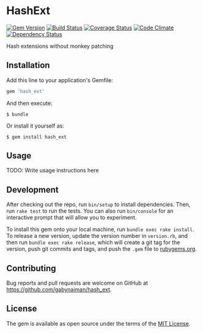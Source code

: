 # HashExt

[![Gem Version](https://badge.fury.io/rb/hash_ext.png)](https://rubygems.org/gems/hash_ext)
[![Build Status](https://travis-ci.org/gabynaiman/hash_ext.png?branch=master)](https://travis-ci.org/gabynaiman/hash_ext)
[![Coverage Status](https://coveralls.io/repos/gabynaiman/hash_ext/badge.png?branch=master)](https://coveralls.io/r/gabynaiman/hash_ext?branch=master)
[![Code Climate](https://codeclimate.com/github/gabynaiman/hash_ext.png)](https://codeclimate.com/github/gabynaiman/hash_ext)
[![Dependency Status](https://gemnasium.com/gabynaiman/hash_ext.png)](https://gemnasium.com/gabynaiman/hash_ext)

Hash extensions without monkey patching

## Installation

Add this line to your application's Gemfile:

```ruby
gem 'hash_ext'
```

And then execute:

    $ bundle

Or install it yourself as:

    $ gem install hash_ext

## Usage

TODO: Write usage instructions here

## Development

After checking out the repo, run `bin/setup` to install dependencies. Then, run `rake test` to run the tests. You can also run `bin/console` for an interactive prompt that will allow you to experiment.

To install this gem onto your local machine, run `bundle exec rake install`. To release a new version, update the version number in `version.rb`, and then run `bundle exec rake release`, which will create a git tag for the version, push git commits and tags, and push the `.gem` file to [rubygems.org](https://rubygems.org).

## Contributing

Bug reports and pull requests are welcome on GitHub at https://github.com/gabynaiman/hash_ext.


## License

The gem is available as open source under the terms of the [MIT License](http://opensource.org/licenses/MIT).

